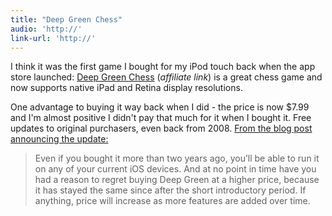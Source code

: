 ```yaml
---
title: "Deep Green Chess"
audio: 'http://'
link-url: 'http://'
---
```

<p>I think it was the first game I bought for my iPod touch back when the app store launched: <a href="http://click.linksynergy.com/fs-bin/stat?id=6PFrOqNV4B8&offerid=146261&type=3&subid=0&tmpid=1826&RD_PARM1=http%253A%252F%252Fitunes.apple.com%252Fca%252Fapp%252Fdeep-green-chess%252Fid299471086%253Fmt%253D8%2526uo%253D4%2526partnerId%253D30" target="itunes_store">Deep Green Chess</a> (<em>affiliate link</em>) is a great chess game and now supports native iPad and Retina display resolutions.</p>
<p>One advantage to buying it way back when I did - the price is now $7.99 and I'm almost positive I didn't pay that much for it when I bought it. Free updates to original purchasers, even back from 2008. <a href="http://cocoastuff.com/blog/2011/04/deep-green-12/">From the blog post announcing the update:</a></p>
<blockquote><p>Even if you bought it more than two years ago, you’ll be able to run it on any of your current iOS devices. And at no point in time have you had a reason to regret buying Deep Green at a higher price, because it has stayed the same since after the short introductory period. If anything, price will increase as more features are added over time.</p></blockquote>
